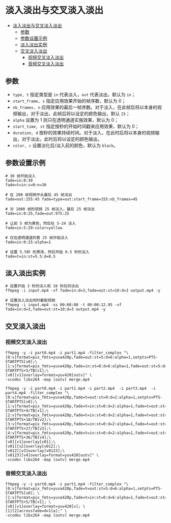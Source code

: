 # 淡入淡出与交叉淡入淡出

- [淡入淡出与交叉淡入淡出](#淡入淡出与交叉淡入淡出)
  - [参数](#参数)
  - [参数设置示例](#参数设置示例)
  - [淡入淡出实例](#淡入淡出实例)
  - [交叉淡入淡出](#交叉淡入淡出)
    - [视频交叉淡入淡出](#视频交叉淡入淡出)
    - [音频交叉淡入淡出](#音频交叉淡入淡出)

## 参数

- `type, t` 指定类型是 `in` 代表淡入，`out` 代表淡出，默认为 `in`；
- `start_frame, s` 指定应用效果开始的帧序数，默认为 0；
- `nb_frames, n` 应用效果的最后一帧序数。对于淡入，在此帧后将以本身的视频输出，对于淡出，此帧后将以设定的颜色输出，默认 `25`；
- `alpha` 设置为 1 则只在透明通道实施效果，默认为 0；
- `start_time, st` 指定按秒的开始时间戳来应用效果，默认为 0；
- `duration, d` 按秒的效果持续时间。对于淡入，在此时后将以本身的视频输出，对于淡出，此时后将以设定的颜色输出。
- `color, c` 设置淡化后/淡入前的颜色，默认为 `black`。

## 参数设置示例

```shell
# 30 帧开始淡入
fade=in:0:30
fade=t=in:s=0:n=30

# 在 200 帧视频中从最后 45 帧淡出
fade=out:155:45 fade=type=out:start_frame=155:nb_frames=45

# 对 1000 帧的视频 25 帧淡入，最后 25 帧淡出
fade=in:0:25,fade=out:975:25

# 让前 5 帧为黄色，然后在 5-24 淡入
fade=in:5:20:color=yellow

# 仅在透明通道的第 25 帧开始淡入
fade=in:0:25:alpha=1

# 设置 5.5秒 的黑场，然后开始 0.5 秒的淡入
fade=t=in:st=5.5:d=0.5
```

## 淡入淡出实例

```shell
# 设置开始 3 秒的淡入和 10 秒后的淡出
ffmpeg -i input.mp4 -vf fade=in:d=3,fade=out:st=10:d=3 output.mp4 -y

# 设置淡入淡出同时截取视频
ffmpeg -i input.mp4 -ss 00:00:00 -t 00:00:12.95 -vf fade=in:d=3,fade=out:st=10:d=3 output.mp4 -y
```

## 交叉淡入淡出

### 视频交叉淡入淡出

```shell
ffmpeg -y -i part0.mp4 -i part1.mp4 -filter_complex "\
[0:v]format=pix_fmts=yuva420p,fade=out:st=5:d=6:alpha=1,setpts=PTS-STARTPTS[v0];\
[1:v]format=pix_fmts=yuva420p,fade=in:st=0:d=6:alpha=1,fade=out:st=5:d=6:alpha=1,setpts=PTS-STARTPTS+5/TB[v1];\
[v0][v1]overlay=format=yuv420[outv]" \
-vcodec libx264 -map [outv] merge.mp4
```

```shell
ffmpeg -y -i part0.mp4 -i part1.mp4 -i part2.mp4  -i part3.mp4  -i part4.mp4 -filter_complex "\
[0:v]format=pix_fmts=yuva420p,fade=t=out:st=9:d=2:alpha=1,setpts=PTS-STARTPTS[v0];\
[1:v]format=pix_fmts=yuva420p,fade=t=in:st=0:d=2:alpha=1,fade=t=out:st=9:d=2:alpha=1,setpts=PTS-STARTPTS+9/TB[v1];\
[2:v]format=pix_fmts=yuva420p,fade=t=in:st=0:d=2:alpha=1,fade=t=out:st=9:d=2:alpha=1,setpts=PTS-STARTPTS+18/TB[v2];\
[3:v]format=pix_fmts=yuva420p,fade=t=in:st=0:d=2:alpha=1,fade=t=out:st=9:d=2:alpha=1,setpts=PTS-STARTPTS+27/TB[v3];\
[4:v]format=pix_fmts=yuva420p,fade=t=in:st=0:d=2:alpha=1,fade=t=out:st=9:d=2:alpha=1,setpts=PTS-STARTPTS+36/TB[v4];\
[v0][v1]overlay[v01];\
[v01][v2]overlay[v012];\
[v012][v3]overlay[v0123];\
[v0123][v4]overlay=format=yuv420[outv]" \
-vcodec libx264 -map [outv] merge.mp4
```

### 音频交叉淡入淡出

```shell
ffmpeg -y -i part0.mp4 -i part1.mp4 -filter_complex "\
[0:v]format=pix_fmts=yuva420p,fade=t=out:st=5:d=6:alpha=1,setpts=PTS-STARTPTS[v0]; \
[1:v]format=pix_fmts=yuva420p,fade=t=in:st=0:d=6:alpha=1,fade=t=out:st=5:d=6:alpha=1,setpts=PTS-STARTPTS+5/TB[v1]; \
[v0][v1]overlay=format=yuv420[v]; \
[1][2]acrossfade=d=1[a];" \
-vcodec libx264 -map [outv] merge.mp4
```
